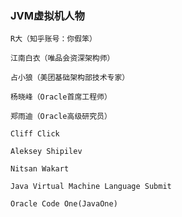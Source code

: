 
### JVM虚拟机人物

    R大（知乎账号：你假笨）  
    
    江南白衣（唯品会资深架构师）
    
    占小狼（美团基础架构部技术专家）
    
    杨晓峰（Oracle首席工程师）
    
    郑雨迪（Oracle高级研究员）
    
    Cliff Click
    
    Aleksey Shipilev
    
    Nitsan Wakart
    
    Java Virtual Machine Language Submit
    
    Oracle Code One(JavaOne)
    
    
